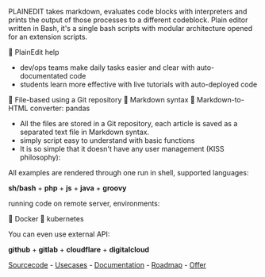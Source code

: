 PLAINEDIT takes markdown, evaluates code blocks with interpreters and prints the output of those processes to a different codeblock.
Plain editor written in Bash, it's a single bash scripts with modular architecture opened for an extension scripts.

👋 PlainEdit help 
+ dev/ops teams make daily tasks easier and clear with auto-documentated code
+ students learn more effective with live tutorials with auto-deployed code

👋 File-based using a Git repository
👋 Markdown syntax
👋 Markdown-to-HTML converter: pandas

+ All the files are stored in a Git repository, each article is saved as a separated text file in Markdown syntax.
+ simply script easy to understand with basic functions
+ It is so simple that it doesn't have any user management (KISS philosophy):

All examples are rendered through one run in shell, supported languages:

**sh/bash** + **php** + **js** + **java** + **groovy**


running code on remote server, environments:

👋 Docker
👋 kubernetes


You can even use external API:  

**github** + **gitlab** + **cloudflare** + **digitalcloud**


[Sourcecode](http://bash.plainedit.com/) - [Usecases](http://examples.plainedit.com/) - [Documentation](http://docs.plainedit.com/) - [Roadmap](http://roadmap.plainedit.com/) -  [Offer](http://offer.plainedit.com/)

